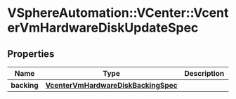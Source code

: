 # VSphereAutomation::VCenter::VcenterVmHardwareDiskUpdateSpec

## Properties
Name | Type | Description | Notes
------------ | ------------- | ------------- | -------------
**backing** | [**VcenterVmHardwareDiskBackingSpec**](VcenterVmHardwareDiskBackingSpec.md) |  | [optional] 


